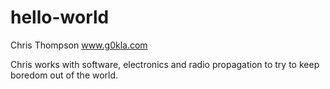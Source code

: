 # hello-world
Chris Thompson
www.g0kla.com

Chris works with software, electronics and radio propagation to try to keep boredom out of the world.
